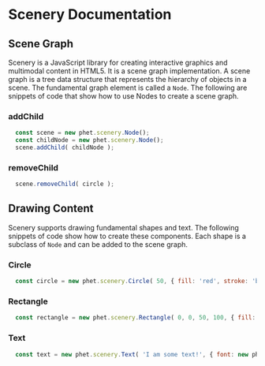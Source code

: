 # Scenery Documentation

## Scene Graph

Scenery is a JavaScript library for creating interactive graphics and multimodal content in HTML5. It is a scene graph
implementation. A scene graph is a tree data structure that represents the hierarchy of objects in a scene. The
fundamental graph element is called a `Node`. The following are snippets of code that show how to
use Nodes to create a scene graph.

### addChild

```js
  const scene = new phet.scenery.Node();
  const childNode = new phet.scenery.Node();
  scene.addChild( childNode );
```

### removeChild

```js
  scene.removeChild( circle );
```

## Drawing Content

Scenery supports drawing fundamental shapes and text. The following snippets of code show how to create these
components. Each shape is a subclass of `Node` and can be added to the scene graph.

### Circle

```js
  const circle = new phet.scenery.Circle( 50, { fill: 'red', stroke: 'blue' } );
```

### Rectangle

```js
  const rectangle = new phet.scenery.Rectangle( 0, 0, 50, 100, { fill: 'red', stroke: 'blue' } );
```

### Text

```js
  const text = new phet.scenery.Text( 'I am some text!', { font: new phet.scenery.Font( { size: 16} ) } );
```